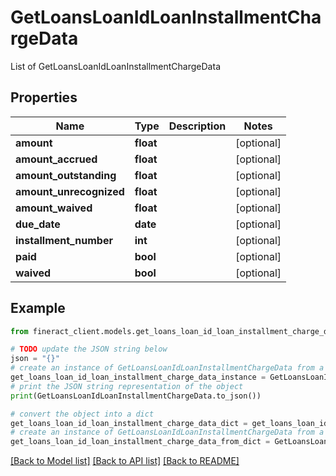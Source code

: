 # GetLoansLoanIdLoanInstallmentChargeData

List of GetLoansLoanIdLoanInstallmentChargeData

## Properties

Name | Type | Description | Notes
------------ | ------------- | ------------- | -------------
**amount** | **float** |  | [optional] 
**amount_accrued** | **float** |  | [optional] 
**amount_outstanding** | **float** |  | [optional] 
**amount_unrecognized** | **float** |  | [optional] 
**amount_waived** | **float** |  | [optional] 
**due_date** | **date** |  | [optional] 
**installment_number** | **int** |  | [optional] 
**paid** | **bool** |  | [optional] 
**waived** | **bool** |  | [optional] 

## Example

```python
from fineract_client.models.get_loans_loan_id_loan_installment_charge_data import GetLoansLoanIdLoanInstallmentChargeData

# TODO update the JSON string below
json = "{}"
# create an instance of GetLoansLoanIdLoanInstallmentChargeData from a JSON string
get_loans_loan_id_loan_installment_charge_data_instance = GetLoansLoanIdLoanInstallmentChargeData.from_json(json)
# print the JSON string representation of the object
print(GetLoansLoanIdLoanInstallmentChargeData.to_json())

# convert the object into a dict
get_loans_loan_id_loan_installment_charge_data_dict = get_loans_loan_id_loan_installment_charge_data_instance.to_dict()
# create an instance of GetLoansLoanIdLoanInstallmentChargeData from a dict
get_loans_loan_id_loan_installment_charge_data_from_dict = GetLoansLoanIdLoanInstallmentChargeData.from_dict(get_loans_loan_id_loan_installment_charge_data_dict)
```
[[Back to Model list]](../README.md#documentation-for-models) [[Back to API list]](../README.md#documentation-for-api-endpoints) [[Back to README]](../README.md)


